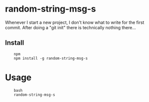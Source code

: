 # random-string-msg-s

Whenever I start a new project, I don't know what to write for the first commit.
After doing a "git init" there is technically nothing there...

## Install

```
    npm
    npm install -g random-string-msg-s
```

# Usage

```
    bash
    random-string-msg-s
```
